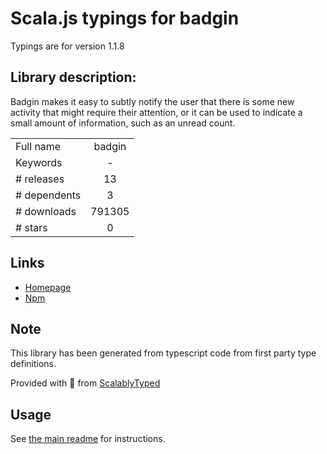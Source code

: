 
# Scala.js typings for badgin

Typings are for version 1.1.8

## Library description:
Badgin makes it easy to subtly notify the user that there is some new activity that might require their attention, or it can be used to indicate a small amount of information, such as an unread count.

|                    |                 |
| ------------------ | :-------------: |
| Full name          | badgin |
| Keywords           | - |
| # releases         | 13 |
| # dependents       | 3 |
| # downloads        | 791305 |
| # stars            | 0 |

## Links
- [Homepage](https://github.com/jaulz/badgin)
- [Npm](https://www.npmjs.com/package/badgin)
    


## Note
This library has been generated from typescript code from first party type definitions.

Provided with :purple_heart: from [ScalablyTyped](https://github.com/oyvindberg/ScalablyTyped)

## Usage
See [the main readme](../../readme.md) for instructions.


